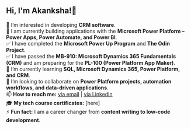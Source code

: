 ## Hi, I'm Akanksha!👋

👀 I’m interested in developing **CRM software**.  
🔭 I am currently building applications with the **Microsoft Power Platform – Power Apps, Power Automate, and Power BI**.  
✅ I have completed the **Microsoft Power Up Program** and **The Odin Project**.  
✅ I have passed the **MB-910: Microsoft Dynamics 365 Fundamentals (CRM)** and am preparing for the **PL-100 (Power Platform App Maker)**.  
🌱 I’m currently learning **SQL, Microsoft Dynamics 365, Power Platform, and CRM**.  
💞️ I’m looking to collaborate on **Power Platform projects, automation workflows, and data-driven applications**.  
📫 **How to reach me:** [via email](gailakotiakanksha123@gmail.com) | [via LinkedIn](https://www.linkedin.com/in/akanksha-gailakoti/)   
🎓 **My tech course certificates:** [here]  
⚡ **Fun fact:** I am a career changer from **content writing to low-code development**.  

